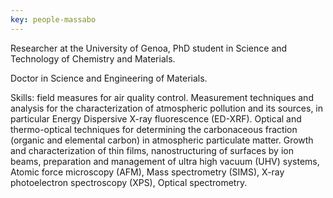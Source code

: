 ```yaml
---
key: people-massabo
---
```


Researcher at the University of Genoa, PhD student in Science and Technology of Chemistry and Materials. 

Doctor in Science and Engineering of Materials. 

Skills: field measures for air quality control. Measurement techniques and analysis for the characterization of atmospheric pollution and its sources, in particular Energy Dispersive X-ray fluorescence (ED-XRF). Optical and thermo-optical techniques for determining the carbonaceous fraction (organic and elemental carbon) in atmospheric particulate matter. Growth and characterization of thin films, nanostructuring of surfaces by ion beams, preparation and management of ultra high vacuum (UHV) systems, Atomic force microscopy (AFM), Mass spectrometry (SIMS), X-ray photoelectron spectroscopy (XPS), Optical spectrometry.